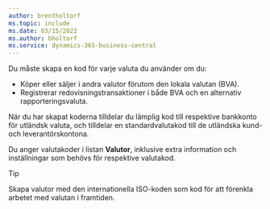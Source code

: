 ```yaml
---
author: brentholtorf
ms.topic: include
ms.date: 03/15/2022
ms.author: bholtorf
ms.service: dynamics-365-business-central
---
```

Du måste skapa en kod för varje valuta du använder om du:

- Köper eller säljer i andra valutor förutom den lokala valutan (BVA).  
- Registrerar redovisningstransaktioner i både BVA och en alternativ rapporteringsvaluta.  

När du har skapat koderna tilldelar du lämplig kod till respektive bankkonto för utländsk valuta, och tilldelar en standardvalutakod till de utländska kund- och leverantörskontona.

Du anger valutakoder i listan **Valutor**, inklusive extra information och inställningar som behövs för respektive valutakod.

> [!TIP]
> Skapa valutor med den internationella ISO-koden som kod för att förenkla arbetet med valutan i framtiden.
